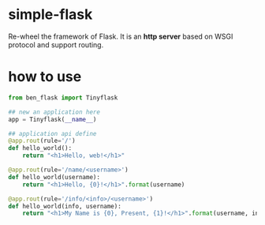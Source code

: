 # simple-flask
Re-wheel the framework of Flask. It is an **http server** based on WSGI protocol and support routing. 


# how to use 

```python
from ben_flask import Tinyflask

## new an application here 
app = Tinyflask(__name__)

## application api define 
@app.rout(rule='/')
def hello_world():
    return "<h1>Hello, web!</h1>"

@app.rout(rule='/name/<username>')
def hello_world(username):
    return "<h1>Hello, {0}!</h1>".format(username)

@app.rout(rule='/info/<info>/<username>')
def hello_world(info, username):
    return "<h1>My Name is {0}, Present, {1}!</h1>".format(username, info)

```
